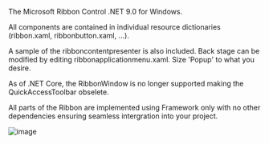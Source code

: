 The Microsoft Ribbon Control .NET 9.0 for Windows. 

All components are contained in individual resource dictionaries (ribbon.xaml, ribbonbutton.xaml, ...). 

A sample of the ribboncontentpresenter is also included. Back stage can be modified by editing ribbonapplicationmenu.xaml. Size 'Popup' to what you desire. 

As of .NET Core, the RibbonWindow is no longer supported making the QuickAccessToolbar obselete.

All parts of the Ribbon are implemented using Framework only with no other dependencies ensuring seamless intergration into your project. 

![image](https://github.com/user-attachments/assets/64b0966b-f4ae-4404-a4a2-c200aaf2db4d)




